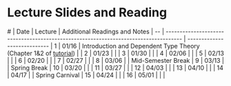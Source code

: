Lecture Slides and Reading
==========================

\# | Date  | Lecture                                                                      | Additional Readings and Notes |
-- | ------------------------------------------------------------------------------------ | ----------------------------  |
1  | 01/16 | Introduction and Dependent Type Theory (Chapter 1&2 of [tutorial][tutorial]) |                               |
2  | 01/23 |                                                                              |                               |
3  | 01/30 |                                                                              |                               |
4  | 02/06 |                                                                              |                               |
5  | 02/13 |                                                                              |                               |
6  | 02/20 |                                                                              |                               |
7  | 02/27 |                                                                              |                               |
8  | 03/06 |                                                                              | Mid-Semester Break            |
9  | 03/13 |                                                                              | Spring Break                  |
10 | 03/20 |                                                                              |                               |
11 | 03/27 |                                                                              |                               |
12 | 04/03 |                                                                              |                               |
13 | 04/10 |                                                                              |                               |
14 | 04/17 |                                                                              | Spring Carnival               |
15 | 04/24 |                                                                              |                               |
16 | 05/01 |                                                                              |                               |

[tutorial]: https://leanprover.github.io/tutorial
